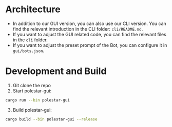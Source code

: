 # Architecture
* In addition to our GUI version, you can also use our CLI version. You can find the relevant introduction in the CLI folder: `cli/README.md`.
* If you want to adjust the GUI related code, you can find the relevant files in the `cli` folder.
* If you want to adjust the preset prompt of the Bot, you can configure it in `gui/bots.json`.

# Development and Build
1. Git clone the repo
2. Start polestar-gui:
```sh
cargo run --bin polestar-gui 
```
3. Build polestar-gui:
```sh
cargo build --bin polestar-gui --release
```